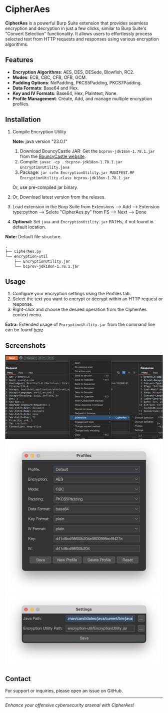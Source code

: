 # CipherAes

**CipherAes** is a powerful Burp Suite extension that provides seamless encryption and decryption in just a few clicks, similar to Burp Suite's "Convert Selection" functionality. It allows users to effortlessly process selected text from HTTP requests and responses using various encryption algorithms.

## Features

- **Encryption Algorithms**: AES, DES, DESede, Blowfish, RC2.
- **Modes**: ECB, CBC, CFB, OFB, GCM.
- **Padding Options**: NoPadding, PKCS5Padding, PKCS7Padding.
- **Data Formats**: Base64 and Hex.
- **Key and IV Formats**: Base64, Hex, Plaintext, None.
- **Profile Management**: Create, Add, and manage multiple encryption profiles.

## Installation

1. Compile Encryption Utility

    **Note:** java version "23.0.1"

    1. Download BouncyCastle JAR: Get the `bcprov-jdk18on-1.78.1.jar` from the [BouncyCastle website](https://www.bouncycastle.org/download/bouncy-castle-java/).
    2. Compile: `javac -cp .:bcprov-jdk18on-1.78.1.jar EncryptionUtility.java`
    3. Package: `jar cvfm EncryptionUtility.jar MANIFEST.MF EncryptionUtility.class bcprov-jdk18on-1.78.1.jar`

    Or, use pre-compiled jar binary.

2. Or, Download latest version from the releses.
3. Load extension in the Burp Suite from Extensions --> Add --> Extension type:python --> Selete "CipherAes.py" from FS --> Next --> Done
4. **Optional:** Set `java` and `EncryptionUtility.jar` PATHs, if not found in default location.

**Note:** Default file structure.
```
.
├── CipherAes.py
└── encryption-util
    ├── EncryptionUtility.jar
    └── bcprov-jdk18on-1.78.1.jar
```

## Usage

1. Configure your encryption settings using the Profiles tab.
2. Select the text you want to encrypt or decrypt within an HTTP request or response.
3. Right-click and choose the desired operation from the CipherAes context menu.

**Extra:** Extended usage of `EncryptionUtility.jar` from the command line can be found [here](encryption-util/USAGE.md) 

## Screenshots

![CipherAes Context Menu](screenshots/context-menu.png)
![CipherAes Profiles](screenshots/profiles.png)
![CipherAes Settings](screenshots/settings.png)

## Contact

For support or inquiries, please open an issue on GitHub.

---

*Enhance your offensive cybersecurity arsenal with CipherAes!*